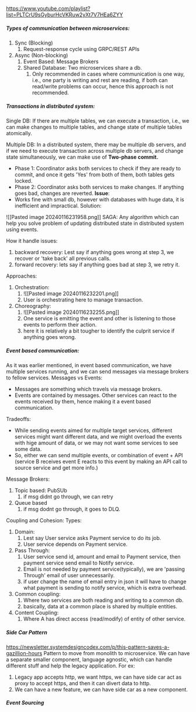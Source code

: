 https://www.youtube.com/playlist?list=PLTCrU9sGyburHcVKRuw2yXt7V7HEa6ZYY
##### Types of communication between microservices:
1. Sync (Blocking)
	1. Request-response cycle using GRPC/REST APIs
2. Async (Non-blocking)
	1. Event Based: Message Brokers
	2. Shared Database: Two microservices share a db.
		1. Only recommended in cases where communication is one way, i.e., one party is writing and rest are reading, if both can read/write problems can occur, hence this approach is not recommended.

##### Transactions in distributed system:
Single DB: If there are multiple tables, we can execute a transaction, i.e., we can make changes to multiple tables, and change state of multiple tables atomically.

Multiple DB: In a distributed system, there may be multiple db servers, and if we need to execute transaction across multiple db servers, and change state simultaneously, we can make use of 
**Two-phase commit.**
- Phase 1: Coordinator asks both services to check if they are ready to commit, and once it gets 'Yes' from both of them, both tables gets locked.
- Phase 2: Coordinator asks both services to make changes. 
If anything goes bad, changes are reverted.
**Issue**:
- Works fine with small db, however with databases with huge data, it is inefficient and impractical.
Solution:

![[Pasted image 20240116231958.png]]
SAGA: Any algorithm which can help you solve problem of updating distributed state in distributed system using events.

How it handle issues:
1. backward recovery: Lest say if anything goes wrong at step 3, we recover or 'take back' all previous calls.
2. forward recovery: lets say if anything goes bad at step 3, we retry it.

Approaches:
1. Orchestration:
	1. ![[Pasted image 20240116232201.png]]
	2. User is orchestrating here to manage transaction.
2. Choreography:
	1. ![[Pasted image 20240116232255.png]]
	2. One service is emitting the event and other is listening to those events to perform their action.
	3. here it is relatively a bit tougher to identify the culprit service if anything goes wrong.


##### Event based communication:
As it was earlier mentioned, in event based communication, we have multiple services running, and we can send messages via message brokers to fellow services. 
Messages vs Events:
- Messages are something which travels via message brokers.
- Events are contained by messages.
Other services can react to the events received by them, hence making it a event based communication.

Tradeoffs:
- While sending events aimed for multiple target services, different services might want different data, and we might overload the events with hige amount of data, or we may not want some services to see some data.
- So, either we can send multiple events, or combination of event + API (service B receives event E reacts to this event by making an API call to source service and get more info.)

Message Brokers:
1. Topic based: PubSUb
	1. if msg didnt go through, we can retry 
2. Queue based
	1. if msg dodnt go through, it goes to DLQ.


Coupling and Cohesion:
Types:
1. Domain: 
	1. Lest say User service asks Payment service to do its job.
	2. User service depends on Payment service.
2. Pass Through:
	1. User service send id, amount and email to Payment service, then payment service send email to Notify service.
	2. Email is not needed by payment service(typically), we are 'passing Through' email of user unnecessarily.
	3. if user change the name of email entry in json it will have to change what payment is sending to notify service, which is extra overhead.
3. Common coupling:
	1. Where two services are both reading and writing to a common db.
	2. basically, data at a common place is shared by multiple entities.
4. Content Coupling:
	1. Where A has direct access (read/modify) of entity of other service.

##### Side Car Pattern
https://newsletter.systemdesigncodex.com/p/this-pattern-saves-a-gazillion-hours
Pattern to move from monolith to microservice.
We can have a separate smaller component, language agnostic, which can handle different stuff and help the legacy application.
For ex:
1. Legacy app accepts http, we want https, we can have side car act as proxy to accept https, and then it can divert data to http.
2. We can have a new feature, we can have side car as a new component.



##### Event Sourcing
